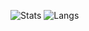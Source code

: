 ![Stats](https://github-readme-stats.vercel.app/api?username=mbwilding&show_icons=true&theme=tokyonight&count_private=true&hide_border=true)
![Langs](https://github-readme-stats.vercel.app/api/top-langs/?username=mbwilding&layout=donut&theme=tokyonight&count_private=true&hide_border=true)

